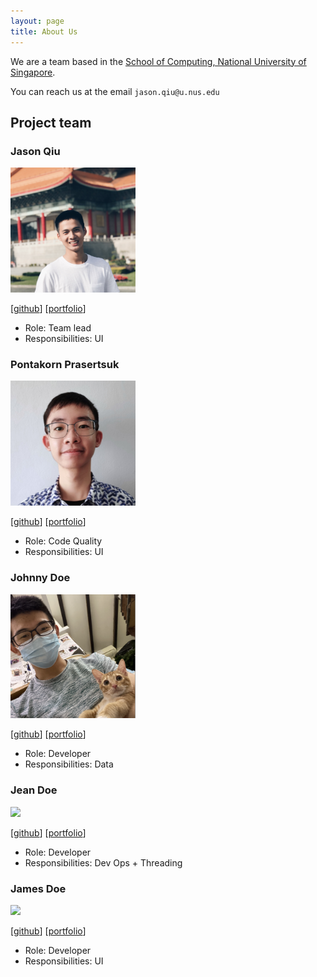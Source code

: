 ```yaml
---
layout: page
title: About Us
---
```


We are a team based in the [School of Computing, National University of Singapore](http://www.comp.nus.edu.sg).

You can reach us at the email `jason.qiu@u.nus.edu`

## Project team

### Jason Qiu

<img src="images/jasonqiu212.png" width="200px">

[[github](https://github.com/jasonqiu212)]
[[portfolio](team/jasonqiu212.md)]

* Role: Team lead
* Responsibilities: UI

### Pontakorn Prasertsuk

<img src="images/peppapighs.png" width="200px">

[[github](http://github.com/peppapighs)]
[[portfolio](team/peppapighs.md)]

* Role: Code Quality
* Responsibilities: UI

### Johnny Doe

<img src="images/shenyicui.png" width="200px">

[[github](http://github.com/shenyicui)] [[portfolio](team/shenyicui.md)]

* Role: Developer
* Responsibilities: Data

### Jean Doe

<img src="images/johndoe.png" width="200px">

[[github](http://github.com/johndoe)]
[[portfolio](team/johndoe.md)]

* Role: Developer
* Responsibilities: Dev Ops + Threading

### James Doe

<img src="images/johndoe.png" width="200px">

[[github](http://github.com/johndoe)]
[[portfolio](team/johndoe.md)]

* Role: Developer
* Responsibilities: UI
